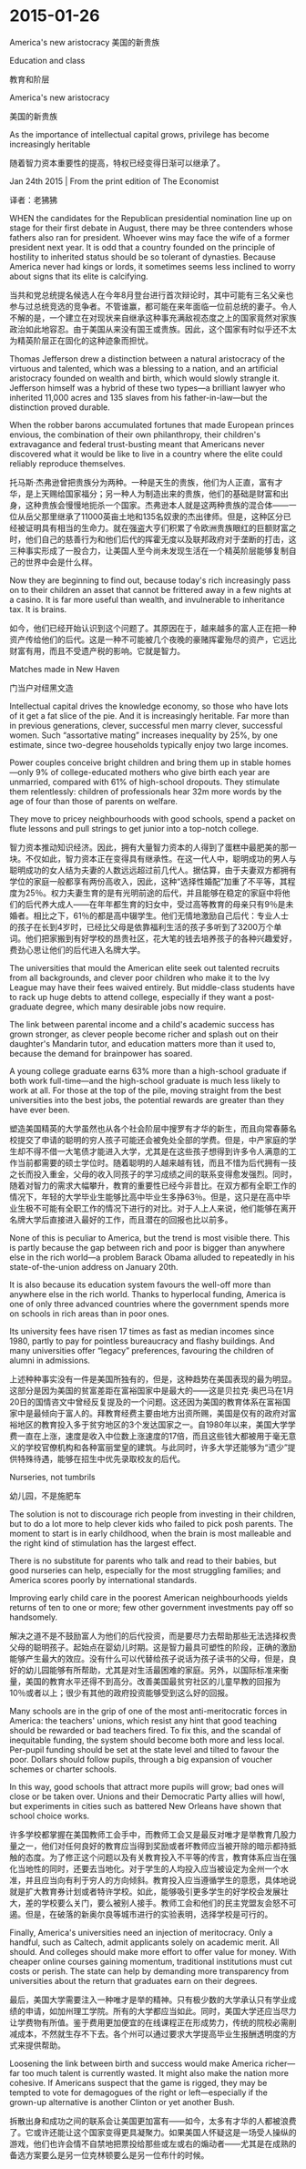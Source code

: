 # 2015-01-26

America's new aristocracy 美国的新贵族

Education and class

教育和阶层

America's new aristocracy

美国的新贵族

As the importance of intellectual capital grows, privilege has become increasingly heritable

随着智力资本重要性的提高，特权已经变得日渐可以继承了。

Jan 24th 2015 | From the print edition of The Economist

译者：老狒狒

WHEN the candidates for the Republican presidential nomination line up on stage for their first debate in August, there may be three contenders whose fathers also ran for president. Whoever wins may face the wife of a former president next year. It is odd that a country founded on the principle of hostility to inherited status should be so tolerant of dynasties. Because America never had kings or lords, it sometimes seems less inclined to worry about signs that its elite is calcifying.

当共和党总统提名候选人在今年8月登台进行首次辩论时，其中可能有三名父亲也参与过总统竞选的竞争者。不管谁赢，都可能在来年面临一位前总统的妻子。令人不解的是，一个建立在对现状来自继承这种事充满敌视态度之上的国家竟然对家族政治如此地容忍。由于美国从来没有国王或贵族。因此，这个国家有时似乎还不太为精英阶层正在固化的这种迹象而担忧。

Thomas Jefferson drew a distinction between a natural aristocracy of the virtuous and talented, which was a blessing to a nation, and an artificial aristocracy founded on wealth and birth, which would slowly strangle it. Jefferson himself was a hybrid of these two types—a brilliant lawyer who inherited 11,000 acres and 135 slaves from his father-in-law—but the distinction proved durable.

When the robber barons accumulated fortunes that made European princes envious, the combination of their own philanthropy, their children's extravagance and federal trust-busting meant that Americans never discovered what it would be like to live in a country where the elite could reliably reproduce themselves.

托马斯·杰弗逊曾把贵族分为两种。一种是天生的贵族，他们为人正直，富有才华，是上天赐给国家福分；另一种人为制造出来的贵族，他们的基础是财富和出身，这种贵族会慢慢地扼杀一个国家。杰弗逊本人就是这两种贵族的混合体——一位从岳父那里继承了11000英亩土地和135名奴隶的杰出律师。但是，这种区分已经被证明具有相当的生命力。就在强盗大亨们积累了令欧洲贵族眼红的巨额财富之时，他们自己的慈善行为和他们后代的挥霍无度以及联邦政府对于垄断的打击，这三种事实形成了一股合力，让美国人至今尚未发现生活在一个精英阶层能够复制自己的世界中会是什么样。

Now they are beginning to find out, because today's rich increasingly pass on to their children an asset that cannot be frittered away in a few nights at a casino. It is far more useful than wealth, and invulnerable to inheritance tax. It is brains.

如今，他们已经开始认识到这个问题了。其原因在于，越来越多的富人正在把一种资产传给他们的后代。这是一种不可能被几个夜晚的豪赌挥霍殆尽的资产，它远比财富有用，而且不受遗产税的影响。它就是智力。

Matches made in New Haven

门当户对纽黑文造

Intellectual capital drives the knowledge economy, so those who have lots of it get a fat slice of the pie. And it is increasingly heritable. Far more than in previous generations, clever, successful men marry clever, successful women. Such “assortative mating” increases inequality by 25%, by one estimate, since two-degree households typically enjoy two large incomes.

Power couples conceive bright children and bring them up in stable homes—only 9% of college-educated mothers who give birth each year are unmarried, compared with 61% of high-school dropouts. They stimulate them relentlessly: children of professionals hear 32m more words by the age of four than those of parents on welfare.

They move to pricey neighbourhoods with good schools, spend a packet on flute lessons and pull strings to get junior into a top-notch college.

智力资本推动知识经济。因此，拥有大量智力资本的人得到了蛋糕中最肥美的那一块。不仅如此，智力资本正在变得具有继承性。在这一代人中，聪明成功的男人与聪明成功的女人结为夫妻的人数远远超过前几代人。据估算，由于夫妻双方都拥有学位的家庭一般都享有两份高收入，因此，这种“选择性婚配”加重了不平等，其程度为25％。权力夫妻生育的是有光明前途的后代，并且能够在稳定的家庭中将他们的后代养大成人——在年年都生育的妇女中，受过高等教育的母亲只有9％是未婚者。相比之下，61％的都是高中辍学生。他们无情地激励自己后代：专业人士的孩子在长到4岁时，已经比父母是依靠福利生活的孩子多听到了3200万个单词。他们把家搬到有好学校的昂贵社区，花大笔的钱去培养孩子的各种兴趣爱好，费劲心思让他们的后代进入名牌大学。

The universities that mould the American elite seek out talented recruits from all backgrounds, and clever poor children who make it to the Ivy League may have their fees waived entirely. But middle-class students have to rack up huge debts to attend college, especially if they want a post-graduate degree, which many desirable jobs now require.

The link between parental income and a child's academic success has grown stronger, as clever people become richer and splash out on their daughter's Mandarin tutor, and education matters more than it used to, because the demand for brainpower has soared.

A young college graduate earns 63% more than a high-school graduate if both work full-time—and the high-school graduate is much less likely to work at all. For those at the top of the pile, moving straight from the best universities into the best jobs, the potential rewards are greater than they have ever been.

塑造美国精英的大学虽然也从各个社会阶层中搜罗有才华的新生，而且向常春藤名校提交了申请的聪明的穷人孩子可能还会被免处全部的学费。但是，中产家庭的学生却不得不借一大笔债才能进入大学，尤其是在这些孩子想得到许多令人满意的工作当前都需要的硕士学位时。随着聪明的人越来越有钱，而且不惜为后代拥有一技之长而投入重金，父母的收入同孩子的学习成绩之间的联系变得愈发强烈。同时，随着对智力的需求大幅攀升，教育的重要性已经今非昔比。在双方都有全职工作的情况下，年轻的大学毕业生能够比高中毕业生多挣63％。但是，这只是在高中毕业生极不可能有全职工作的情况下进行的对比。对于人上人来说，他们能够在离开名牌大学后直接进入最好的工作，而且潜在的回报也比以前多。

None of this is peculiar to America, but the trend is most visible there. This is partly because the gap between rich and poor is bigger than anywhere else in the rich world—a problem Barack Obama alluded to repeatedly in his state-of-the-union address on January 20th.

It is also because its education system favours the well-off more than anywhere else in the rich world. Thanks to hyperlocal funding, America is one of only three advanced countries where the government spends more on schools in rich areas than in poor ones.

Its university fees have risen 17 times as fast as median incomes since 1980, partly to pay for pointless bureaucracy and flashy buildings. And many universities offer “legacy” preferences, favouring the children of alumni in admissions.

上述种种事实没有一件是美国所独有的，但是，这种趋势在美国表现的最为明显。这部分是因为美国的贫富差距在富裕国家中是最大的——这是贝拉克·奥巴马在1月20日的国情咨文中曾经反复提及的一个问题。这还因为美国的教育体系在富裕国家中是最倾向于富人的。拜教育经费主要由地方出资所赐，美国是仅有的政府对富裕地区的教育投入多于贫穷地区的3个发达国家之一。自1980年以来，美国大学学费一直在上涨，速度是收入中位数上涨速度的17倍，而且这些钱大都被用于毫无意义的学校官僚机构和各种富丽堂皇的建筑。与此同时，许多大学还能够为“遗少”提供特殊待遇，能够在招生中优先录取校友的后代。

Nurseries, not tumbrils

幼儿园，不是施肥车

The solution is not to discourage rich people from investing in their children, but to do a lot more to help clever kids who failed to pick posh parents. The moment to start is in early childhood, when the brain is most malleable and the right kind of stimulation has the largest effect.

There is no substitute for parents who talk and read to their babies, but good nurseries can help, especially for the most struggling families; and America scores poorly by international standards.

Improving early child care in the poorest American neighbourhoods yields returns of ten to one or more; few other government investments pay off so handsomely.

解决之道不是不鼓励富人为他们的后代投资，而是要尽力去帮助那些无法选择权贵父母的聪明孩子。起始点在婴幼儿时期。这是智力最具可塑性的阶段，正确的激励能够产生最大的效应。没有什么可以代替给孩子说话为孩子读书的父母，但是，良好的幼儿园能够有所帮助，尤其是对生活最困难的家庭。另外，以国际标准来衡量，美国的教育水平还得不到高分。改善美国最贫穷社区的儿童早教的回报为10％或者以上；很少有其他的政府投资能够受到这么好的回报。

Many schools are in the grip of one of the most anti-meritocratic forces in America: the teachers' unions, which resist any hint that good teaching should be rewarded or bad teachers fired. To fix this, and the scandal of inequitable funding, the system should become both more and less local. Per-pupil funding should be set at the state level and tilted to favour the poor. Dollars should follow pupils, through a big expansion of voucher schemes or charter schools.

In this way, good schools that attract more pupils will grow; bad ones will close or be taken over. Unions and their Democratic Party allies will howl, but experiments in cities such as battered New Orleans have shown that school choice works.

许多学校都掌握在美国教师工会手中，而教师工会又是最反对唯才是举教育几股力量之一，他们对任何良好的教育应当得到奖励或者坏教师应当被开除的暗示都持抵触的态度。为了修正这个问题以及有关教育投入不平等的传言，教育体系应当在强化当地性的同时，还要去当地化。对于学生的人均投入应当被设定为全州一个水准，并且应当向有利于穷人的方向倾斜。教育投入应当遵循学生的意愿，具体地说就是扩大教育券计划或者特许学校。如此，能够吸引更多学生的好学校会发展壮大，差的学校要么关门，要么被别人接手。教师工会和他们的民主党盟友会怒不可遏。但是，在破落的新奥尔良等城市进行的实验表明，选择学校是可行的。

Finally, America's universities need an injection of meritocracy. Only a handful, such as Caltech, admit applicants solely on academic merit. All should. And colleges should make more effort to offer value for money. With cheaper online courses gaining momentum, traditional institutions must cut costs or perish. The state can help by demanding more transparency from universities about the return that graduates earn on their degrees.

最后，美国大学需要注入一种唯才是举的精神。只有极少数的大学承认只有学业成绩的申请，如加州理工学院。所有的大学都应当如此。同时，美国大学还应当尽力让学费物有所值。鉴于费用更加便宜的在线课程正在形成势力，传统的院校必需削减成本，不然就生存不下去。各个州可以通过要求大学提高毕业生报酬透明度的方式来提供帮助。

Loosening the link between birth and success would make America richer—far too much talent is currently wasted. It might also make the nation more cohesive. If Americans suspect that the game is rigged, they may be tempted to vote for demagogues of the right or left—especially if the grown-up alternative is another Clinton or yet another Bush.

拆散出身和成功之间的联系会让美国更加富有——如今，太多有才华的人都被浪费了。它或许还能让这个国家变得更具凝聚力。如果美国人怀疑这是一场受人操纵的游戏，他们也许会情不自禁地把票投给那些或左或右的煽动者——尤其是在成熟的备选方案要么是另一位克林顿要么是另一位布什的时候。
